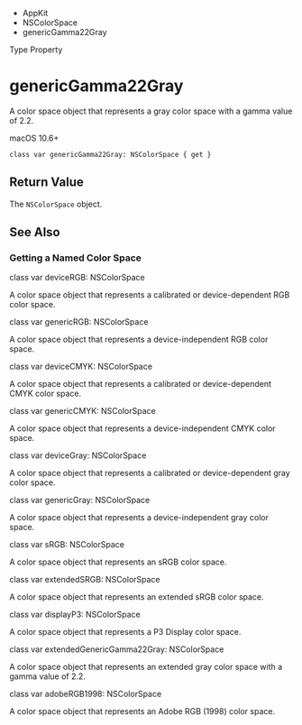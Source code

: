 

- AppKit
- NSColorSpace
-  genericGamma22Gray 

Type Property

# genericGamma22Gray

A color space object that represents a gray color space with a gamma value of 2.2.

macOS 10.6+

``` source
class var genericGamma22Gray: NSColorSpace { get }
```

## Return Value

The `NSColorSpace` object.

## See Also

### Getting a Named Color Space

class var deviceRGB: NSColorSpace

A color space object that represents a calibrated or device-dependent RGB color space.

class var genericRGB: NSColorSpace

A color space object that represents a device-independent RGB color space.

class var deviceCMYK: NSColorSpace

A color space object that represents a calibrated or device-dependent CMYK color space.

class var genericCMYK: NSColorSpace

A color space object that represents a device-independent CMYK color space.

class var deviceGray: NSColorSpace

A color space object that represents a calibrated or device-dependent gray color space.

class var genericGray: NSColorSpace

A color space object that represents a device-independent gray color space.

class var sRGB: NSColorSpace

A color space object that represents an sRGB color space.

class var extendedSRGB: NSColorSpace

A color space object that represents an extended sRGB color space.

class var displayP3: NSColorSpace

A color space object that represents a P3 Display color space.

class var extendedGenericGamma22Gray: NSColorSpace

A color space object that represents an extended gray color space with a gamma value of 2.2.

class var adobeRGB1998: NSColorSpace

A color space object that represents an Adobe RGB (1998) color space.

